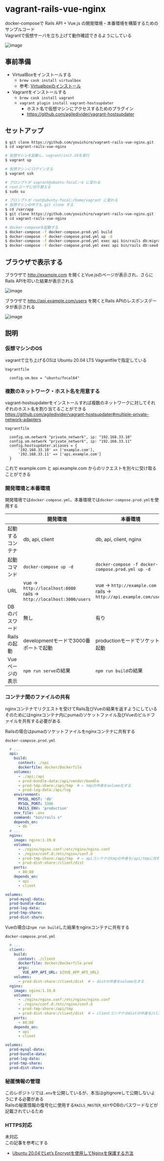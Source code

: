 # vagrant-rails-vue-nginx
docker-composeで Rails API + Vue.js の開発環境・本番環境を構築するためのサンプルコード<br>
Vagrantで仮想サーバを立ち上げて動作確認できるようにしている

![image](https://user-images.githubusercontent.com/20487308/111879864-941a3f00-89eb-11eb-9b35-5c62b4f786a9.png)

## 事前準備
- VirtualBoxをインストールする
  - `brew cask install virtualbox`
  - 参考: [Virtualboxのインストール](https://qiita.com/zaburo/items/770091883581985b1c05)
- Vagrantをインストールする
  - `brew cask install vagrant`
  - `vagrant plugin install vagrant-hostsupdater`
    - ホスト名で仮想マシンにアクセスするためのプラグイン
    - https://github.com/agiledivider/vagrant-hostsupdater

## セットアップ

```bash
$ git clone https://github.com/youichiro/vagrant-rails-vue-nginx.git
$ cd vagrant-rails-vue-nginx

# 仮想マシンを起動し、vagrant/init.shを実行
$ vagrant up

# 仮想マシンにログインする
$ vagrant ssh

# プロンプトが vagrant@ubuntu-focal:~$ に変わる
# rootユーザに切り替える
$ sudo su

# プロンプトが root@ubuntu-focal:/home/vagrant に変わる
# 仮想マシンの中でも git clone する
$ cd /var/app
$ git clone https://github.com/youichiro/vagrant-rails-vue-nginx.git
$ cd vagrant-rails-vue-nginx

# docker-composeを起動する
$ docker-compose -f docker-compose.prod.yml build
$ docker-compose -f docker-compose.prod.yml up -d
$ docker-compose -f docker-compose.prod.yml exec api bin/rails db:migrate
$ docker-compose -f docker-compose.prod.yml exec api bin/rails db:seed
```

## ブラウザで表示する
ブラウザで http://example.com を開くとVue.jsのページが表示され、さらにRails APIを叩いた結果が表示される

![image](https://user-images.githubusercontent.com/20487308/111874403-74c5e680-89d8-11eb-9552-9d6011b7fec1.png)

ブラウザで http://api.example.com/users を開くとRails APIのレスポンスデータが表示される

![image](https://user-images.githubusercontent.com/20487308/111874184-5dd2c480-89d7-11eb-89ef-a7e17ed2d22d.png)

## 説明
### 仮想マシンのOS
vagrantで立ち上げるOSは Ubuntu 20.04 LTS
Vagrantfileで指定している

`Vagrantfile`

```Vagrantfile
  config.vm.box = "ubuntu/focal64"
```

### 複数のネットワーク・ホスト名を用意する
vagrant-hostsupdaterをインストールすれば複数のネットワークに対してそれぞれのホスト名を割り当てることができる<br>
https://github.com/agiledivider/vagrant-hostsupdater#multiple-private-network-adapters

`Vagrantfile`

```Vagrantfile
  config.vm.network "private_network", ip: "192.168.33.10"
  config.vm.network "private_network", ip: "192.168.33.11"
  config.hostsupdater.aliases = {
      '192.168.33.10' => ['example.com'],
      '192.168.33.11' => ['api.example.com']
  }
```

これで example.com と api.example.com からのリクエストを別々に受け取ることができる


### 開発環境と本番環境
開発環境では`docker-compose.yml`、本番環境では`docker-compose.prod.yml`を使用する

||開発環境|本番環境|
|---|---|---|
|起動するコンテナ|db, api, client|db, api, client, nginx|
|起動コマンド|`docker-compose up -d`|`docker-compose -f docker-compose.prod.yml up -d`|
|URL|vue → `http://localhost:8080`<br>rails → `http://localhost:3000/users`|vue → `http://example.com`<br>rails → `http://api.example.com/users`|
|DBのパスワード|無し|有り|
|Railsの起動|developmentモードで3000番ポートで起動|productionモードでソケットで起動|
|Vueページの表示|`npm run serve`の結果|`npm run build`の結果|


### コンテナ間のファイルの共有
nginxコンテナでリクエストを受けてRails及びVueの結果を返すようにしている<br>
そのためにはnginxコンテナ内にpumaのソケットファイル及びVueのビルドファイルを共有する必要がある

Railsの場合はpumaのソケットファイルをnginxコンテナに共有する

`docker-compose.prod.yml`

```yml
  # ...
  api:
    build:
      context: ./api
      dockerfile: docker/Dockerfile
    volumes:
      - ./api:/api
      - prod-bundle-data:/api/vendor/bundle
      - prod-tmp-share:/api/tmp  # ← tmpの中身をvolume化する
      - prod-log-data:/api/log
    environment:
      MYSQL_HOST: 'db'
      MYSQL_PORT: 3306
      RAILS_ENV: 'production'
    env_file: .env
    command: "bin/rails s"
    depends_on:
      - db
  # ...
  nginx:
    image: nginx:1.19.8
    volumes:
      - ./nginx/nginx.conf:/etc/nginx/nginx.conf
      - ./nginx/conf.d:/etc/nginx/conf.d
      - prod-tmp-share:/api/tmp  # ← apiコンテナのtmpの中身を/api/tmpに共有する
      - prod-dist-share:/client/dist
    ports:
      - 80:80
    depends_on:
      - api
      - client

volumes:
  prod-mysql-data:
  prod-bundle-data:
  prod-log-data:
  prod-tmp-share:
  prod-dist-share:
```

Vueの場合は`npm run build`した結果をnginxコンテナに共有する


`docker-compose.prod.yml`

```yml
  # ...
  client:
    build:
      context: ./client
      dockerfile: docker/Dockerfile.prod
      args:
        VUE_APP_API_URL: ${VUE_APP_API_URL}
    volumes:
      - prod-dist-share:/client/dist  # ← distの中身をvolume化する
  nginx:
    image: nginx:1.19.8
    volumes:
      - ./nginx/nginx.conf:/etc/nginx/nginx.conf
      - ./nginx/conf.d:/etc/nginx/conf.d
      - prod-tmp-share:/api/tmp
      - prod-dist-share:/client/dist  # ← clientコンテナのdistの中身を/client/distに共有する
    ports:
      - 80:80
    depends_on:
      - api
      - client

volumes:
  prod-mysql-data:
  prod-bundle-data:
  prod-log-data:
  prod-tmp-share:
  prod-dist-share:
```


### 秘匿情報の管理
このレポジトリでは`.env`を公開しているが、本当はgitignoreして公開しないようにする必要がある<br>
Railsの秘匿情報の復号化に使用する`RAILS_MASTER_KEY`やDBのパスワードなどが記載されているため


### HTTPS対応
未対応<br>
この記事を参考にする
- [Ubuntu 20.04でLet’s Encryptを使用してNginxを保護する方法](https://www.digitalocean.com/community/tutorials/how-to-secure-nginx-with-let-s-encrypt-on-ubuntu-20-04-ja)
